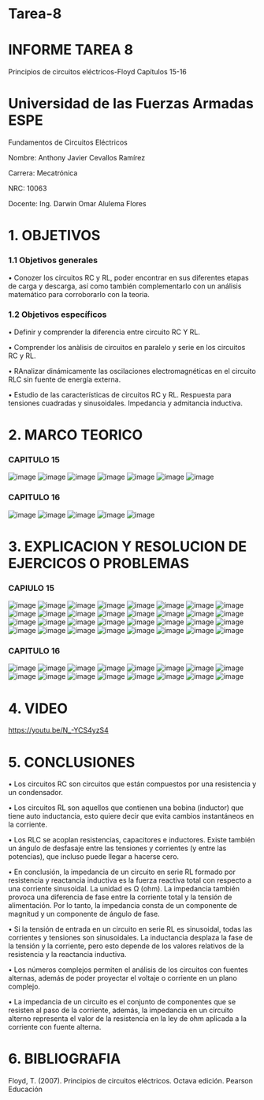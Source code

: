# Tarea-8
# INFORME TAREA 8
Principios de circuitos eléctricos-Floyd Capítulos 15-16
# Universidad de las Fuerzas Armadas ESPE

Fundamentos de Circuitos Eléctricos

Nombre: Anthony Javier Cevallos Ramírez

Carrera: Mecatrónica

NRC: 10063

Docente: Ing. Darwin Omar Alulema Flores

# 1. OBJETIVOS
### 1.1 Objetivos generales
• Conozer los circuitos RC y RL, poder encontrar en sus diferentes etapas de carga y descarga, así como también complementarlo con un análisis matemático para corroborarlo con la teoria.

### 1.2 Objetivos específicos 
• Definir y comprender la diferencia entre circuito RC Y RL.

• Comprender los anàlisis de circuitos en paralelo y serie en los circuitos RC y RL.

• RAnalizar dinámicamente las oscilaciones electromagnéticas en el circuito RLC sin fuente de energía externa.

• Estudio de las características de circuitos RC y RL. Respuesta para tensiones cuadradas y sinusoidales. Impedancia y admitancia inductiva.



# 2. MARCO TEORICO
### CAPITULO 15
![image](https://user-images.githubusercontent.com/116775893/220792792-9960936f-719a-45df-ba44-a3f0338a8176.png)
![image](https://user-images.githubusercontent.com/116775893/220792817-8615b954-9ae2-4c53-8e30-f4ea0b937a4b.png)
![image](https://user-images.githubusercontent.com/116775893/220792829-94477470-6be9-4b8e-b424-3e08f6d60444.png)
![image](https://user-images.githubusercontent.com/116775893/220792847-eeb14e1a-19e0-40b5-b5b3-9c510115d71e.png)
![image](https://user-images.githubusercontent.com/116775893/220792967-9ed8c928-b320-4f5c-98a7-a91a708fd625.png)
![image](https://user-images.githubusercontent.com/116775893/220792979-1f7ad374-9755-408a-a32c-8f1ea8397f02.png)
![image](https://user-images.githubusercontent.com/116775893/220792990-62017570-7c5d-4689-b93d-2d0f3f1c5d5d.png)
### CAPITULO 16
![image](https://user-images.githubusercontent.com/116775893/220793028-f3743f46-f267-4374-9ab5-19084a29777d.png)
![image](https://user-images.githubusercontent.com/116775893/220793042-16c67399-672f-4b2d-b6da-e2c57e906f9f.png)
![image](https://user-images.githubusercontent.com/116775893/220793056-2b8d7157-5e9a-49bb-b4a7-35a7aee3b7c9.png)
![image](https://user-images.githubusercontent.com/116775893/220793063-5a3c571f-a3c8-4543-bbae-bc344c1bce98.png)
![image](https://user-images.githubusercontent.com/116775893/220793073-b2e67e96-24f1-441d-8885-02e861c2d5f9.png)

# 3. EXPLICACION Y RESOLUCION DE EJERCICOS O PROBLEMAS 
### CAPIULO 15
![image](https://user-images.githubusercontent.com/116775893/220793240-5b20e982-62cd-4133-b16c-c51c63b38508.png)
![image](https://user-images.githubusercontent.com/116775893/220793250-39d3326a-ba6e-41da-b963-d0abb8827dd4.png)
![image](https://user-images.githubusercontent.com/116775893/220793270-6d1c2560-9429-4e9c-a5f7-e9a421e2d7e3.png)
![image](https://user-images.githubusercontent.com/116775893/220793312-0c6d788a-e9ee-4be8-a494-3db7eedaf673.png)
![image](https://user-images.githubusercontent.com/116775893/220793514-29e2a7c7-1bd5-402f-8768-d4291563c59e.png)
![image](https://user-images.githubusercontent.com/116775893/220793527-d47ae44c-ae98-422c-9745-7a931278385e.png)
![image](https://user-images.githubusercontent.com/116775893/220793536-b738e4ec-b142-4645-bde3-b66ffd698841.png)
![image](https://user-images.githubusercontent.com/116775893/220793547-8afcaa0e-6c32-4c89-be83-8339d1c6a083.png)
![image](https://user-images.githubusercontent.com/116775893/220793561-b8853f78-118a-4bdb-b989-2d60a29b10da.png)
![image](https://user-images.githubusercontent.com/116775893/220793571-f7aa3c8e-2b85-4693-98ae-682897b82986.png)
![image](https://user-images.githubusercontent.com/116775893/220793617-e0954a16-fcfe-42cd-aa2f-52d56810ab1a.png)
![image](https://user-images.githubusercontent.com/116775893/220793620-a934b604-2ced-42a2-bf8a-f7cd379bbadf.png)
![image](https://user-images.githubusercontent.com/116775893/220793628-d26614f8-cbd4-46fa-9609-d992d3f83652.png)
![image](https://user-images.githubusercontent.com/116775893/220793704-b18aef0d-bf60-4a41-9391-20f0c32fb3ba.png)
![image](https://user-images.githubusercontent.com/116775893/220793709-a6d99eec-a721-46cf-9a13-883c8bb26182.png)
![image](https://user-images.githubusercontent.com/116775893/220793965-cf905255-fa63-47fc-acf4-9023cb6cd4a5.png)
![image](https://user-images.githubusercontent.com/116775893/220794033-2940b627-40c8-4ea3-a30c-6898e13d0790.png)
![image](https://user-images.githubusercontent.com/116775893/220794049-c473c086-5293-44d7-9306-bf8933d28e7d.png)
![image](https://user-images.githubusercontent.com/116775893/220794067-ec6ddf5b-aca0-4ea3-ab5d-5f0702522dc5.png)
![image](https://user-images.githubusercontent.com/116775893/220794074-012600dd-5221-43fe-9acb-e2b6908ac849.png)
![image](https://user-images.githubusercontent.com/116775893/220794214-1e52a73c-ac68-41db-a47b-d29a5747862e.png)
![image](https://user-images.githubusercontent.com/116775893/220794222-7a51fd7e-23a7-435c-8ab2-2f61f27eccf9.png)
![image](https://user-images.githubusercontent.com/116775893/220794233-e070d064-f905-4a29-9e00-bef08cdd547e.png)
![image](https://user-images.githubusercontent.com/116775893/220794244-3c5cd256-1498-4eb2-b297-7a83fb27c6a2.png)
![image](https://user-images.githubusercontent.com/116775893/220794257-e33b3bb4-6cad-49b8-a9e4-00645c73d88c.png)
![image](https://user-images.githubusercontent.com/116775893/220794267-1cc1564d-8267-4370-9f07-ba7cfdf74cda.png)
![image](https://user-images.githubusercontent.com/116775893/220794372-406fda36-315b-43dc-abe9-66b87e68a048.png)
![image](https://user-images.githubusercontent.com/116775893/220794383-c524bf05-4889-4811-b8cf-bf2f722c2aed.png)
![image](https://user-images.githubusercontent.com/116775893/220794402-f3d78da0-549c-4dae-9514-624fc589fb5f.png)
![image](https://user-images.githubusercontent.com/116775893/220794413-1ebd062d-1d13-4452-88bc-6ea19c8d7250.png)
![image](https://user-images.githubusercontent.com/116775893/220794432-a6a2b8ec-2ce9-4be2-9122-9f126be9055e.png)
![image](https://user-images.githubusercontent.com/116775893/220794441-b04a2d0e-f51b-4db5-a904-5b501eb181ec.png)
### CAPITULO 16
![image](https://user-images.githubusercontent.com/116775893/220794699-6dedf9fc-9b33-4dc9-bf8a-e6183feb0907.png)
![image](https://user-images.githubusercontent.com/116775893/220794703-1f39c81b-333c-4fbf-b8a4-96bcc8cf5cd6.png)
![image](https://user-images.githubusercontent.com/116775893/220794713-22465623-f40c-4c47-bbaa-a0d8bc942183.png)
![image](https://user-images.githubusercontent.com/116775893/220794725-45fe160e-cab7-413a-9e3d-1c5cef8677af.png)
![image](https://user-images.githubusercontent.com/116775893/220794754-6a31af70-8501-4aab-848b-886d04be5d52.png)
![image](https://user-images.githubusercontent.com/116775893/220794769-2f6e6674-1418-42c8-8a9f-94ab1d10bf49.png)
![image](https://user-images.githubusercontent.com/116775893/220794780-badd2650-f5ff-4983-90ed-79de413a186c.png)
![image](https://user-images.githubusercontent.com/116775893/220794786-79d5b802-3ac5-4ced-86d2-b012942af684.png)
![image](https://user-images.githubusercontent.com/116775893/220794915-b08eb8ae-8f96-4277-9721-445d9a810a2f.png)
![image](https://user-images.githubusercontent.com/116775893/220794931-142faaa6-31ef-4f7f-9fba-9991a9f1a2a2.png)
![image](https://user-images.githubusercontent.com/116775893/220794946-faf2357f-c2fa-4e4f-b437-f3dff758bea8.png)
![image](https://user-images.githubusercontent.com/116775893/220794973-066b50e3-25a1-4b8f-b618-95cd5b41c1bb.png)
![image](https://user-images.githubusercontent.com/116775893/220794985-ba797474-b4b9-445a-aa53-342827d667c0.png)
![image](https://user-images.githubusercontent.com/116775893/220794991-a0a14580-5894-4c69-8472-5b78043b39bf.png)
![image](https://user-images.githubusercontent.com/116775893/220794994-3f30f14c-5997-4e58-8394-0c6661c79dbf.png)
![image](https://user-images.githubusercontent.com/116775893/220795006-7e36b685-388b-4657-a168-952d1c9c8e18.png)

# 4. VIDEO 

https://youtu.be/N_-YCS4yzS4

# 5. CONCLUSIONES 
• Los circuitos RC son circuitos que están compuestos por una resistencia y un condensador.

• Los circuitos RL son aquellos que contienen una bobina (inductor) que tiene auto inductancia, esto quiere decir que evita cambios instantáneos en la corriente.

• Los RLC se acoplan resistencias, capacitores e inductores. Existe también un ángulo de desfasaje entre las tensiones y corrientes (y entre las potencias), que incluso puede llegar a hacerse cero.

• En conclusión, la impedancia de un circuito en serie RL formado por resistencia y reactancia inductiva es la fuerza reactiva total con respecto a una corriente sinusoidal. La unidad es Ω (ohm). La impedancia también provoca una diferencia de fase entre la corriente total y la tensión de alimentación. Por lo tanto, la impedancia consta de un componente de magnitud y un componente de ángulo de fase.

• Si la tensión de entrada en un circuito en serie RL es sinusoidal, todas las corrientes y tensiones son sinusoidales. La inductancia desplaza la fase de la tensión y la corriente, pero esto depende de los valores relativos de la resistencia y la reactancia inductiva.

• Los números complejos permiten el análisis de los circuitos con fuentes alternas, además de poder proyectar el voltaje o corriente en un plano complejo.

• La impedancia de un circuito es el conjunto de componentes que se resisten al paso de la corriente, además, la impedancia en un circuito alterno representa el valor de la resistencia en la ley de ohm aplicada a la corriente con fuente alterna.
# 6. BIBLIOGRAFIA

Floyd, T. (2007). Principios de circuitos eléctricos. Octava edición. Pearson Educación


